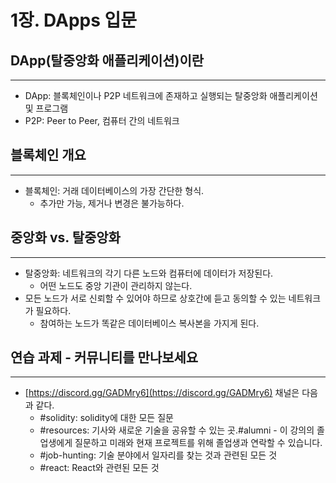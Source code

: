 # 1장. DApps 입문

## DApp(탈중앙화 애플리케이션)이란

---

- DApp: 블록체인이나 P2P 네트워크에 존재하고 실행되는 탈중앙화 애플리케이션 및 프로그램
- P2P: Peer to Peer, 컴퓨터 간의 네트워크

## 블록체인 개요

---

- 블록체인: 거래 데이터베이스의 가장 간단한 형식.
    - 추가만 가능, 제거나 변경은 불가능하다.

## 중앙화 vs. 탈중앙화

---

- 탈중앙화: 네트워크의 각기 다른 노드와 컴퓨터에 데이터가 저장된다.
    - 어떤 노드도 중앙 기관이 관리하지 않는다.
- 모든 노드가 서로 신뢰할 수 있어야 하므로 상호간에 듣고 동의할 수 있는 네트워크가 필요하다.
    - 참여하는 노드가 똑같은 데이터베이스 복사본을 가지게 된다.

## 연습 과제 - 커뮤니티를 만나보세요

---

- [https://discord.gg/GADMry6](https://discord.gg/GADMry6) 채널은 다음과 같다.
    - #solidity: solidity에 대한 모든 질문
    - #resources: 기사와 새로운 기술을 공유할 수 있는 곳.#alumni - 이 강의의 졸업생에게 질문하고 미래와 현재 프로젝트를 위해 졸업생과 연락할 수 있습니다.
    - #job-hunting: 기술 분야에서 일자리를 찾는 것과 관련된 모든 것
    - #react: React와 관련된 모든 것